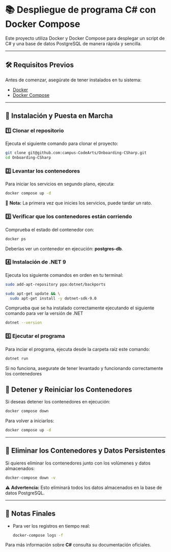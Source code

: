 
# 📚 Despliegue de programa C# con Docker Compose
Este proyecto utiliza Docker y Docker Compose para desplegar un script de C# y una base de datos PostgreSQL de manera rápida y sencilla.

---

## 🛠️ Requisitos Previos
Antes de comenzar, asegúrate de tener instalados en tu sistema:

- [Docker](https://docs.docker.com/get-docker/)
- [Docker Compose](https://docs.docker.com/compose/install/)
---

## 🚀 Instalación y Puesta en Marcha

### 1️⃣ Clonar el repositorio
Ejecuta el siguiente comando para clonar el proyecto:
```bash
git clone git@github.com:campus-CodeArts/Onboarding-CSharp.git
cd Onboarding-CSharp
```

### 2️⃣ Levantar los contenedores
Para iniciar los servicios en segundo plano, ejecuta:
```bash
docker compose up -d
```
📌 **Nota:** La primera vez que inicies los servicios, puede tardar un rato.

### 3️⃣ Verificar que los contenedores están corriendo
Comprueba el estado del contenedor con:
```bash
docker ps
```
Deberías ver un contenedor en ejecución: **postgres-db**.

### 4️⃣ Instalación de .NET 9
Ejecuta los siguiente comandos en orden en tu terminal:
```bash
sudo add-apt-repository ppa:dotnet/backports
```

```bash
sudo apt-get update && \
  sudo apt-get install -y dotnet-sdk-9.0
```

Comprueba que se ha instalado correctamente ejecutando el siguiente comando para ver la versión de .NET

```bash
dotnet --version
```

### 5️⃣ Ejecutar el programa
Para inciar el programa, ejecuta desde la carpeta raíz este comando:
```bash
dotnet run
```

Si no funciona, asegurate de tener levantado y funcionando correctamente los contenedores

## 🔄 Detener y Reiniciar los Contenedores
Si deseas detener los contenedores en ejecución:
```bash
docker compose down
```
Para volver a iniciarlos:
```bash
docker compose up -d
```

---

## 🧹 Eliminar los Contenedores y Datos Persistentes
Si quieres eliminar los contenedores junto con los volúmenes y datos almacenados:
```bash
docker-compose down -v
```
⚠️ **Advertencia:** Esto eliminará todos los datos almacenados en la base de datos PostgreSQL.

---

## 🎯 Notas Finales
- Para ver los registros en tiempo real:
  ```bash
  docker-compose logs -f
  ```

Para más información sobre **C#** consulta su documentación oficiales.

